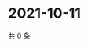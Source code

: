 # 2021-10-11

共 0 条

<!-- BEGIN -->
<!-- 最后更新时间 Mon Oct 11 2021 10:03:52 GMT+0800 (China Standard Time) -->

<!-- END -->
